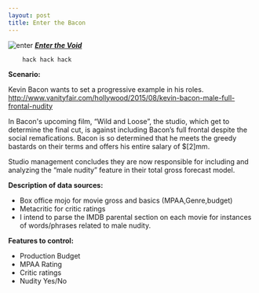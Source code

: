 ```yaml
---
layout: post
title: Enter the Bacon
---
```

![enter](https://myrambling20s.files.wordpress.com/2014/09/adaxr8obgt8cz0d5hp4uuzgibrw.jpg)
***[Enter the Void](http://www.imdb.com/title/tt1191111/)***

    
        hack hack hack
    

**Scenario:**

Kevin Bacon wants to set a progressive example in his roles.
http://www.vanityfair.com/hollywood/2015/08/kevin-bacon-male-full-frontal-nudity

In Bacon's upcoming film, “Wild and Loose”, the studio, which get to determine the final cut, is against including Bacon’s full frontal despite the social remafications. Bacon is so determined that he meets the greedy bastards on their terms and offers his entire salary of $[2]mm.

Studio management concludes they are now responsible for including and analyzing the “male nudity” feature in their total gross forecast model.

**Description of data sources:**

- Box office mojo for movie gross and basics (MPAA,Genre,budget)
- Metacritic for critic ratings
- I intend to parse the IMDB parental section on each movie for instances of words/phrases related to male nudity.

**Features to control:**

- Production Budget
- MPAA Rating
- Critic ratings
- Nudity Yes/No


 
    